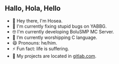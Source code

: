## Hallo, Hola, Hello

- 🌱 Hey there, I'm Hosea.
- 🔭 I'm currently fixing stupid bugs on YABBG.
- 🤓 I'm currently developing BoluSMP MC Server.
- 🙏 I’m currently worshipping C language.
- 😄 Pronouns: he/him.
- ⚡ Fun fact: life is suffering.
- 🦊 My projects are located in [gitlab.com](https://gitlab.com/sayahosea).
